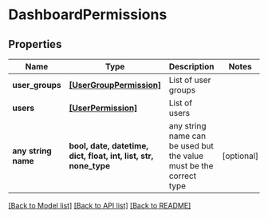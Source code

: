 # DashboardPermissions


## Properties
Name | Type | Description | Notes
------------ | ------------- | ------------- | -------------
**user_groups** | [**[UserGroupPermission]**](UserGroupPermission.md) | List of user groups | 
**users** | [**[UserPermission]**](UserPermission.md) | List of users | 
**any string name** | **bool, date, datetime, dict, float, int, list, str, none_type** | any string name can be used but the value must be the correct type | [optional]

[[Back to Model list]](../README.md#documentation-for-models) [[Back to API list]](../README.md#documentation-for-api-endpoints) [[Back to README]](../README.md)


